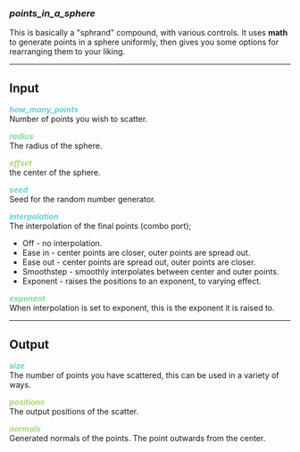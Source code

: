 ### ***points_in_a_sphere***
This is basically a "sphrand" compound, with various controls.  It uses **math** to generate points in a sphere uniformly, then gives you some options for rearranging them to your liking.<br />

***
## Input
<span style="color:#62CFD9">***how_many_points***</span>
<br />Number of points you wish to scatter.

<span style="color:#82D99F">***radius***</span>
<br />The radius of the sphere.

<span style="color:#A8D977">***offset***</span>
<br />the center of the sphere.

<span style="color:#62CFD9">***seed***</span>
<br />Seed for the random number generator.

<span style="color:#62CFD9">***interpolation***</span>
<br />The interpolation of the final points (combo port);
* Off - no interpolation.
* Ease in - center points are closer, outer points are spread out.
* Ease out - center points are spread out, outer points are closer.
* Smoothstep - smoothly interpolates between center and outer points.
* Exponent - raises the positions to an exponent, to varying effect.

<span style="color:#82D99F">***exponent***</span>
<br />When interpolation is set to exponent, this is the exponent it is raised to.

***
## Output
<span style="color:#62CFD9">***size***</span>
<br />The number of points you have scattered, this can be used in a variety of ways.

<span style="color:#A8D977">***positions***</span>
<br />The output positions of the scatter.

<span style="color:#A8D977">***normals***</span>
<br />Generated normals of the points.  The point outwards from the center.


